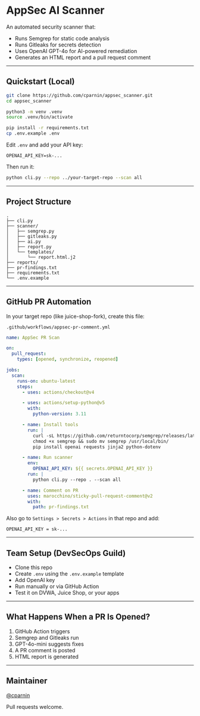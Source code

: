 # AppSec AI Scanner

An automated security scanner that:

- Runs Semgrep for static code analysis
- Runs Gitleaks for secrets detection
- Uses OpenAI GPT-4o for AI-powered remediation
- Generates an HTML report and a pull request comment

---

## Quickstart (Local)

```bash
git clone https://github.com/cparnin/appsec_scanner.git
cd appsec_scanner

python3 -m venv .venv
source .venv/bin/activate

pip install -r requirements.txt
cp .env.example .env
```

Edit `.env` and add your API key:

```env
OPENAI_API_KEY=sk-...
```

Then run it:

```bash
python cli.py --repo ../your-target-repo --scan all
```

---

## Project Structure

```
.
├── cli.py
├── scanner/
│   ├── semgrep.py
│   ├── gitleaks.py
│   ├── ai.py
│   ├── report.py
│   └── templates/
│       └── report.html.j2
├── reports/
├── pr-findings.txt
├── requirements.txt
└── .env.example
```

---

## GitHub PR Automation

In your target repo (like juice-shop-fork), create this file:

`.github/workflows/appsec-pr-comment.yml`

```yaml
name: AppSec PR Scan

on:
  pull_request:
    types: [opened, synchronize, reopened]

jobs:
  scan:
    runs-on: ubuntu-latest
    steps:
      - uses: actions/checkout@v4

      - uses: actions/setup-python@v5
        with:
          python-version: 3.11

      - name: Install tools
        run: |
          curl -sL https://github.com/returntocorp/semgrep/releases/latest/download/semgrep-linux-amd64 -o semgrep
          chmod +x semgrep && sudo mv semgrep /usr/local/bin/
          pip install openai requests jinja2 python-dotenv

      - name: Run scanner
        env:
          OPENAI_API_KEY: ${{ secrets.OPENAI_API_KEY }}
        run: |
          python cli.py --repo . --scan all

      - name: Comment on PR
        uses: marocchino/sticky-pull-request-comment@v2
        with:
          path: pr-findings.txt
```

Also go to `Settings > Secrets > Actions` in that repo and add:

```
OPENAI_API_KEY = sk-...
```

---

## Team Setup (DevSecOps Guild)

- Clone this repo
- Create `.env` using the `.env.example` template
- Add OpenAI key
- Run manually or via GitHub Action
- Test it on DVWA, Juice Shop, or your apps

---

## What Happens When a PR Is Opened?

1. GitHub Action triggers
2. Semgrep and Gitleaks run
3. GPT-4o-mini suggests fixes
4. A PR comment is posted
5. HTML report is generated

---

## Maintainer

[@cparnin](https://github.com/cparnin)

Pull requests welcome.
